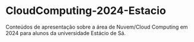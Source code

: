 # CloudComputing-2024-Estacio
Conteúdos de apresentação sobre a área de Nuvem/Cloud Computing em 2024 para alunos da universidade Estácio de Sá.
